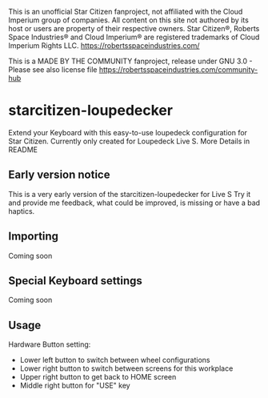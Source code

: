 This is an unofficial Star Citizen fanproject, not affiliated with the Cloud Imperium group of companies.
All content on this site not authored by its host or users are property of their respective owners.
Star Citizen®, Roberts Space Industries® and Cloud Imperium® are registered trademarks of Cloud Imperium Rights LLC.
https://robertsspaceindustries.com/

This is a MADE BY THE COMMUNITY fanproject, release under GNU 3.0 - Please see also license file
https://robertsspaceindustries.com/community-hub

# starcitizen-loupedecker
Extend your Keyboard with this easy-to-use loupedeck configuration for Star Citizen. Currently only created for Loupedeck Live S. More Details in README

## Early version notice
This is a very early version of the starcitizen-loupedecker for Live S
Try it and provide me feedback, what could be improved, is missing or have a bad haptics.


## Importing
Coming soon

## Special Keyboard settings
Coming soon

## Usage
Hardware Button setting:
- Lower left button to switch between wheel configurations
- Lower right button to switch between screens for this workplace
- Upper right button to get back to HOME screen
- Middle right button for "USE" key
